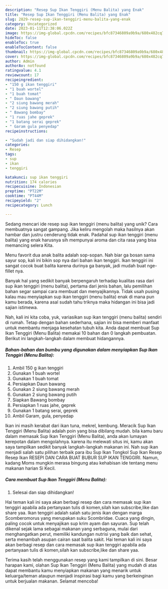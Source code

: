 ```yaml
---
description: "Resep Sup Ikan Tenggiri (Menu Balita) yang Enak"
title: "Resep Sup Ikan Tenggiri (Menu Balita) yang Enak"
slug: 2829-resep-sup-ikan-tenggiri-menu-balita-yang-enak
category: Uncategorized
date: 2023-01-11T12:38:06.022Z
image: https://img-global.cpcdn.com/recipes/bfc87346809a9b9a/680x482cq70/sup-ikan-tenggiri-menu-balita-foto-resep-utama.jpg
hideToc: false
enableToc: true
enableTocContent: false
thumbnail: https://img-global.cpcdn.com/recipes/bfc87346809a9b9a/680x482cq70/sup-ikan-tenggiri-menu-balita-foto-resep-utama.jpg
cover: https://img-global.cpcdn.com/recipes/bfc87346809a9b9a/680x482cq70/sup-ikan-tenggiri-menu-balita-foto-resep-utama.jpg
author: Admin
authorAv: notfound
ratingvalue: 4.1
reviewcount: 17
recipeingredient:
- "150 g ikan tenggiri"
- "1 buah wortel"
- "1 buah tomat"
- " Daun bawang"
- "2 siung bawang merah"
- "2 siung bawang putih"
- " Bawang bombay"
- "1 ruas jahe geprek"
- "1 batang serai geprek"
- " Garam gula penyedap"
recipeinstructions:

- "Sudah jadi dan siap dihidangkan!"
categories:
- Resep
tags:
- sup
- ikan
- tenggiri

katakunci: sup ikan tenggiri 
nutrition: 174 calories
recipecuisine: Indonesian
preptime: "PT22M"
cooktime: "PT44M"
recipeyield: "2"
recipecategory: Lunch

---
```





Sedang mencari ide resep sup ikan tenggiri (menu balita) yang unik? Cara membuatnya sangat gampang. Jika keliru mengolah maka hasilnya akan hambar dan justru cenderung tidak enak. Padahal sup ikan tenggiri (menu balita) yang enak harusnya sih mempunyai aroma dan cita rasa yang bisa memancing selera Kita.





Menu favorit dua anak balita adalah sop-sopan. Nah biar ga bosan sama sayur sop, kali ini bikin sop nya dari bahan ikan tenggiri. Ikan tenggiri ini sangat cocok buat balita karena durinya ga banyak, jadi mudah buat nge-fillet nya.

Banyak hal yang sedikit banyak berpengaruh terhadap kualitas rasa dari sup ikan tenggiri (menu balita), pertama dari jenis bahan, lalu pemilihan bahan segar sampai cara membuat dan menyajikannya. Tidak usah pusing kalau mau menyiapkan sup ikan tenggiri (menu balita) enak di mana pun kamu berada, karena asal sudah tahu triknya maka hidangan ini bisa jadi sajian istimewa.






Nah, kali ini kita coba, yuk, variasikan sup ikan tenggiri (menu balita) sendiri di rumah. Tetap dengan bahan sederhana, sajian ini bisa memberi manfaat untuk membantu menjaga kesehatan tubuh kita. Anda dapat membuat Sup Ikan Tenggiri (Menu Balita) memakai 10 bahan dan 0 langkah pembuatan. Berikut ini langkah-langkah dalam membuat hidangannya.

<!--inarticleads1-->

##### Bahan-bahan dan bumbu yang digunakan dalam menyiapkan Sup Ikan Tenggiri (Menu Balita):

1. Ambil 150 g ikan tenggiri
1. Gunakan 1 buah wortel
1. Gunakan 1 buah tomat
1. Persiapkan  Daun bawang
1. Gunakan 2 siung bawang merah
1. Gunakan 2 siung bawang putih
1. Siapkan  Bawang bombay
1. Persiapkan 1 ruas jahe, geprek
1. Gunakan 1 batang serai, geprek
1. Ambil  Garam, gula, penyedap


Ikan ini masih kerabat dari ikan tuna, mekrel, kembung. Meracik Sup Ikan Tenggiri (Menu Balita) adalah poin yang bisa dibilang mudah. bila kamu baru dalam memasak Sup Ikan Tenggiri (Menu Balita), anda akan lumayan kerepotan dalam mengolahnya. karena itu melewati situs ini, kamu akan saya tampilkan sedikit banyak langkah-langkah makanan ini. Nah sup ikan menjadi salah satu pilihan terbaik para ibu Sup Ikan Tongkol Sup Ikan Resep Resep Ikan RESEPI DAN CARA BUAT BUBUR SUP IKAN TENGGIRI. Namun, kadang Moms mungkin merasa bingung atau kehabisan ide tentang menu makanan harian Si Kecil. 

<!--inarticleads2-->

##### Cara membuat Sup Ikan Tenggiri (Menu Balita):


1. Selesai dan siap dihidangkan!

Hai teman kali ini saya akan berbagi resep dan cara memasak sup ikan tenggiri apabila ada pertanyaan tulis di komen,silah kan subscribe,like dan share yaa. Ikan tenggiri adalah salah satu jenis ikan dengan marga Scomberomorus yang merupakan suku Scombridae. Cuaca yang dingin, paling cocok untuk menyajikan sup krim ayam dan sayuran. Sup telah dikenal sejak lama sebagai makanan yang serbaguna, mulai dari menghangatkan perut, memiliki kandungan nutrisi yang baik dan sehat, serta menambah asupan cairan saat balita sakit. Hai teman kali ini saya akan berbagi resep dan cara memasak sup ikan tenggiri apabila ada pertanyaan tulis di komen,silah kan subscribe,like dan share yaa. 

Terima kasih telah menggunakan resep yang kami tampilkan di sini. Besar harapan kami, olahan Sup Ikan Tenggiri (Menu Balita) yang mudah di atas dapat membantu kamu menyiapkan makanan yang menarik untuk keluarga/teman ataupun menjadi inspirasi bagi kamu yang berkeinginan untuk berjualan makanan. Selamat mencoba!
